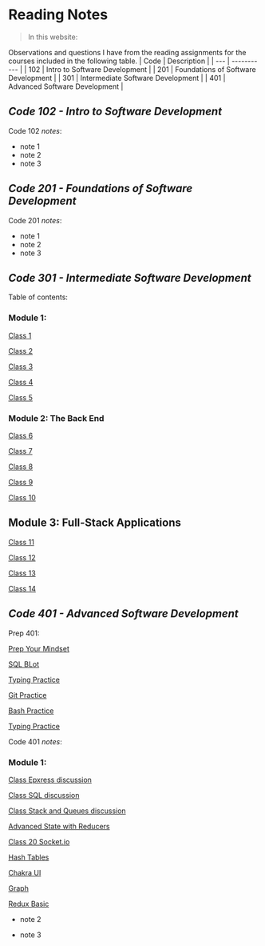 # **Reading Notes**

>In this website:

Observations and questions I have from the reading assignments for the courses included in the following table.
| Code | Description |
| --- | ----------- |
| 102 | Intro to Software Development |
| 201 | Foundations of Software Development |
| 301 | Intermediate Software Development |
| 401 | Advanced Software Development |


## ***Code 102 - Intro to Software Development***

Code 102 _notes_:
- note 1
- note 2
- note 3

## ***Code 201 - Foundations of Software Development***
Code 201 _notes_:
- note 1
- note 2
- note 3

## ***Code 301 - Intermediate Software Development***

Table of contents:

### Module  1:

[Class 1](./Classes301/Class_1.md)

[Class 2](./Classes301/Class_2.md)

[Class 3](./Classes301/Class_3.md)

[Class 4](./Classes301/Class_4.md)


[Class 5](./Classes301/Class_5.md)


### Module 2: The Back End

[Class 6](./Classes301/Class_6.md)

[Class 7](./Classes301/Class_7.md)

[Class 8](./Classes301/Class_8.md)

[Class 9](./Classes301/Class_9.md)

[Class 10](./Classes301/Class_10.md)

##  Module 3: Full-Stack Applications

[Class 11](./Classes301/Class_11.md)

[Class 12](./Classes301/Class_12.md)

[Class 13](./Classes301/Class_13.md)

[Class 14](./Classes301/Class_14.md)

## ***Code 401 - Advanced Software Development***

Prep 401:

[Prep Your Mindset](./prep401/Prep_Your_Mindset.md)

[SQL BLot](./prep401/SQL_Blot.md)

[Typing Practice](./prep401/Typing_Practice.md)

[Git Practice](./prep401/Git_Practice.md)

[Bash Practice](./prep401/Bash_Practice.md)

[Typing Practice](./prep401/Typing_Practice.md)


Code 401 _notes_:

### Module  1:

[Class Epxress discussion](./Classes401/Class_Express.md)

[Class SQL discussion](./Classes401/Class_Sql.md)

[Class Stack and Queues discussion](./Classes401/StackQueues.md)

[Advanced State with Reducers](./Classes401/AdvancedState.md)

[Class 20 Socket.io](./Classes401/Class20_SocketBE.md)

[Hash Tables](./Classes401/HashTables.md)

[Chakra UI](./Classes401/ChakraUI.md)

[Graph](./Classes401/Graph.md)

[Redux Basic](./Classes401/Redux_Basic.md)

- note 2

- note 3

